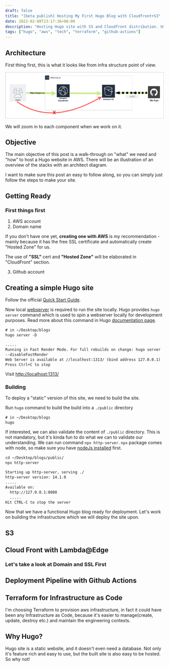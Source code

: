 ```yaml
---
draft: false
title: "[beta publish] Hosting My First Hugo Blog with Cloudfront+S3"
date: 2022-02-08T23:17:36+08:00
description: "Hosting Hugo site with S3 and Cloudfront distribution. Using Terraform to manage infrastructure, and Github Actions for CI/CD pipeline."
tags: ["hugo", "aws", "tech", "terraform", "github-actions"]
---
```

## Architecture
First thing first, this is what it looks like from infra structure point of view.

![AWS Cloudfront and S3](./images/architecture-diagram-1-cloudfront-s3.png#center)

We will zoom in to each component when we work on it.

## Objective
The main objective of this post is a walk-through on "what" we need and "how" to host a Hugo website in AWS. There will be an illustration of an overview of the stacks with an architect diagram.

I want to make sure this post an easy to follow along, so you can simply just follow the steps to make your site.

## Getting Ready
### First things first
1. AWS account
2. Domain name

If you don't have one yet, **creating one with AWS** is my recommendation - mainly because it has the free SSL certificate and automatically create "Hosted Zone" for us. 

The use of **"SSL"** cert and **"Hosted Zone"** will be elaborated in "CloudFront" section. 

3. Github account

## Creating a simple Hugo site

Follow the official [Quick Start Guide](https://gohugo.io/getting-started/quick-start/).

Now local [webserver](https://developer.mozilla.org/en-US/docs/Learn/Common_questions/What_is_a_web_server) is required to run the site locally. Hugo provides `hugo server` command which is used to spin a webserver locally for development purposes. Read more about this command in Hugo [documentation page](https://gohugo.io/commands/hugo_server/).
```shell
# in ~/Desktop/blogs
hugo server -D
```
```
.....
Running in Fast Render Mode. For full rebuilds on change: hugo server --disableFastRender
Web Server is available at //localhost:1313/ (bind address 127.0.0.1)
Press Ctrl+C to stop
```
Visit [http://localhost:1313/](http://localhost:1313/)

### Building
To deploy a "static" version of this site, we need to build the site.

Run `hugo` command to build the build into a `./public` directory
```shell
# in ~/Desktop/blogs
hugo
```

If interested, we can also validate the content of `./public` directory.
This is not mandatory, but it's kinda fun to do what we can to validate our understanding. We can run command `npx http-server`.
`npx` package comes with node, so make sure you have [nodeJs installed](https://nodejs.org/en/download/) first.
```shell
cd ~/Desktop/blogs/public/
npx http-server
```
```shell
Starting up http-server, serving ./
http-server version: 14.1.0
.....
Available on:
  http://127.0.0.1:8080
  .....
Hit CTRL-C to stop the server

```

Now that we have a functional Hugo blog ready for deployment. Let's work on building the infrastructure which we will deploy the site upon.

## S3

## Cloud Front with Lambda@Edge
### Let's take a look at Domain and SSL First

## Deployment Pipeline with Github Actions

## Terraform for Infrastructure as Code
I'm choosing Terraform to provision aws infrastructure, in fact it could have been any Infrastructure as Code, because it's easier to manage(create, update, destroy etc.) and maintain the engineering contexts.

## Why Hugo?
Hugo site is a static website, and it doesn't even need a database. Not only it's feature rich and easy to use, but the built site is also easy to be hosted. So why not!

